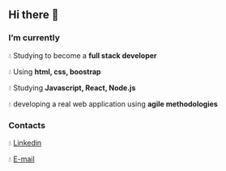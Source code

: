 ## Hi there 👋


### I’m currently

:droplet: Studying to become a **full stack developer**

:droplet: Using **html, css, boostrap**

:droplet: Studying **Javascript, React, Node.js**

:droplet: developing a real web application using **agile methodologies**


### Contacts

:droplet: [Linkedin](https://www.linkedin.com/in/manfredi-orlando-b7029a142/)

:droplet: [E-mail](mailto:manfrediorlando@yahoo.it)


